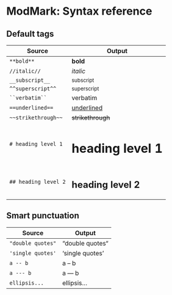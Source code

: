 # ModMark: Syntax reference

## Default tags

Source | Output
--- | ---
```**bold**```                  | <strong>bold</strong>
```//italic//```                | <em>italic</em>
```__subscript__```             | <sub>subscript</sub>
```^^superscript^^```           | <sup>superscript</sup>
<code>\``verbatim``</code>    | verbatim
```==underlined==```            | <ins>underlined</ins>
```~~strikethrough~~```         | <strike>strikethrough</strike>
```# heading level 1```         | <h1>heading level 1</h1>
```## heading level 2```        | <h2>heading level 2</h2>

## Smart punctuation

Source | Output
--- | ---
```"double quotes"``` | &ldquo;double quotes&ldquo;
```'single quotes'``` | &lsquo;single quotes&rsquo;
```a -- b```          | a &ndash; b
```a --- b```         | a &mdash; b
```ellipsis...```     | ellipsis&hellip;